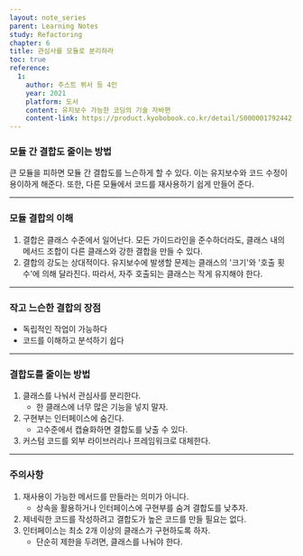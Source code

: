```yaml
---
layout: note_series
parent: Learning Notes
study: Refactoring
chapter: 6
title: 관심사를 모듈로 분리하라
toc: true
reference:
  1: 
    author: 주스트 뷔서 등 4인
    year: 2021
    platform: 도서
    content: 유지보수 가능한 코딩의 기술 자바편
    content-link: https://product.kyobobook.co.kr/detail/S000001792442
---
```

### 모듈 간 결합도 줄이는 방법

큰 모듈을 피하면 모듈 간 결합도를 느슨하게 할 수 있다. 이는 유지보수와 코드 수정이 용이하게 해준다. 또한, 다른 모듈에서 코드를 재사용하기 쉽게 만들어 준다.

---

### 모듈 결합의 이해

1. 결합은 클래스 수준에서 일어난다. 모든 가이드라인을 준수하더라도, 클래스 내의 메서드 조합이 다른 클래스와 강한 결합을 만들 수 있다.
2. 결합의 강도는 상대적이다. 유지보수에 발생할 문제는 클래스의 '크기'와 '호출 횟수'에 의해 달라진다. 따라서, 자주 호출되는 클래스는 작게 유지해야 한다.

---

### 작고 느슨한 결합의 장점

- 독립적인 작업이 가능하다
- 코드를 이해하고 분석하기 쉽다

---

### 결합도를 줄이는 방법

1. 클래스를 나눠서 관심사를 분리한다.
    - 한 클래스에 너무 많은 기능을 넣지 말자.
2. 구현부는 인터페이스에 숨긴다.
    - 고수준에서 캡슐화하면 결합도를 낮출 수 있다.
3. 커스텀 코드를 외부 라이브러리나 프레임워크로 대체한다.

---

### 주의사항

1. 재사용이 가능한 메서드를 만들라는 의미가 아니다.
    - 상속을 활용하거나 인터페이스에 구현부를 숨겨 결합도를 낮추자.
2. 제네릭한 코드를 작성하려고 결합도가 높은 코드를 만들 필요는 없다.
3. 인터페이스는 최소 2개 이상의 클래스가 구현하도록 하자.
    - 단순히 제한을 두려면, 클래스를 나눠야 한다.
